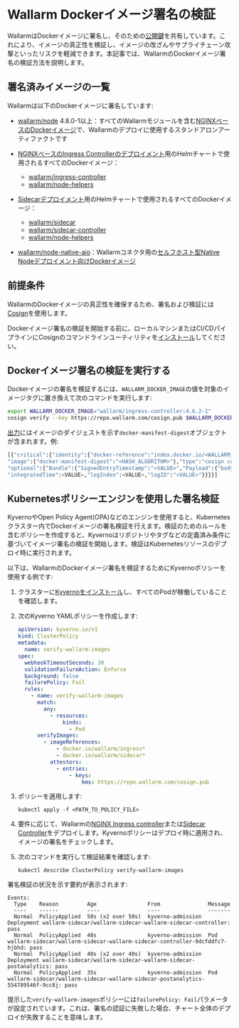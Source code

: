 # Wallarm Dockerイメージ署名の検証

WallarmはDockerイメージに署名し、そのための[公開鍵](https://repo.wallarm.com/cosign.pub)を共有しています。これにより、イメージの真正性を検証し、イメージの改ざんやサプライチェーン攻撃といったリスクを軽減できます。本記事では、WallarmのDockerイメージ署名の検証方法を説明します。

## 署名済みイメージの一覧

Wallarmは以下のDockerイメージに署名しています:

* [wallarm/node](https://hub.docker.com/r/wallarm/node) 4.8.0-1以上：すべてのWallarmモジュールを含む[NGINXベースのDockerイメージ](../admin-en/installation-docker-en.md)で、Wallarmのデプロイに使用するスタンドアロンアーティファクトです
* [NGINXベースのIngress Controllerのデプロイメント](../admin-en/installation-kubernetes-en.md)用のHelmチャートで使用されるすべてのDockerイメージ：

    * [wallarm/ingress-controller](https://hub.docker.com/r/wallarm/ingress-controller)
    * [wallarm/node-helpers](https://hub.docker.com/r/wallarm/node-helpers)
* [Sidecarデプロイメント](../installation/kubernetes/sidecar-proxy/deployment.md)用のHelmチャートで使用されるすべてのDockerイメージ：

    * [wallarm/sidecar](https://hub.docker.com/r/wallarm/sidecar)
    * [wallarm/sidecar-controller](https://hub.docker.com/r/wallarm/sidecar-controller)
    * [wallarm/node-helpers](https://hub.docker.com/r/wallarm/node-helpers)
* [wallarm/node-native-aio](https://hub.docker.com/r/wallarm/node-native-aio)：Wallarmコネクタ用の[セルフホスト型Native Nodeデプロイメント向けDockerイメージ](../installation/native-node/docker-image.md)

## 前提条件

WallarmのDockerイメージの真正性を確保するため、署名および検証には[Cosign](https://docs.sigstore.dev/cosign/overview/)を使用します。 

Dockerイメージ署名の検証を開始する前に、ローカルマシンまたはCI/CDパイプラインにCosignのコマンドラインユーティリティを[インストール](https://docs.sigstore.dev/cosign/installation/)してください。

## Dockerイメージ署名の検証を実行する

Dockerイメージの署名を検証するには、`WALLARM_DOCKER_IMAGE`の値を対象のイメージタグに置き換えて次のコマンドを実行します:

```bash
export WALLARM_DOCKER_IMAGE="wallarm/ingress-controller:4.6.2-1"
cosign verify --key https://repo.wallarm.com/cosign.pub $WALLARM_DOCKER_IMAGE
```

[出力](https://docs.sigstore.dev/cosign/verify/)にはイメージのダイジェストを示す`docker-manifest-digest`オブジェクトが含まれます。例:

```bash
[{"critical":{"identity":{"docker-reference":"index.docker.io/<WALLARM_DOCKER_IMAGE>"},
"image":{"docker-manifest-digest":"<HASH_ALGORITHM>"},"type":"cosign container image signature"},
"optional":{"Bundle":{"SignedEntryTimestamp":"<VALUE>","Payload":{"body":"<VALUE>",
"integratedTime":<VALUE>,"logIndex":<VALUE>,"logID":"<VALUE>"}}}}]
```

## Kubernetesポリシーエンジンを使用した署名検証

KyvernoやOpen Policy Agent(OPA)などのエンジンを使用すると、Kubernetesクラスター内でDockerイメージの署名検証を行えます。検証のためのルールを含むポリシーを作成すると、Kyvernoはリポジトリやタグなどの定義済み条件に基づいてイメージ署名の検証を開始します。検証はKubernetesリソースのデプロイ時に実行されます。

以下は、WallarmのDockerイメージ署名を検証するためにKyvernoポリシーを使用する例です:

1. クラスターに[Kyvernoをインストール](https://kyverno.io/docs/installation/methods/)し、すべてのPodが稼働していることを確認します。
1. 次のKyverno YAMLポリシーを作成します:

    ```yaml
    apiVersion: kyverno.io/v1
    kind: ClusterPolicy
    metadata:
      name: verify-wallarm-images
    spec:
      webhookTimeoutSeconds: 30
      validationFailureAction: Enforce
      background: false
      failurePolicy: Fail
      rules:
        - name: verify-wallarm-images
          match:
            any:
              - resources:
                  kinds:
                    - Pod
          verifyImages:
            - imageReferences:
                - docker.io/wallarm/ingress*
                - docker.io/wallarm/sidecar*
              attestors:
                - entries:
                    - keys:
                        kms: https://repo.wallarm.com/cosign.pub
    ```
1. ポリシーを適用します:

    ```
    kubectl apply -f <PATH_TO_POLICY_FILE>
    ```
1. 要件に応じて、Wallarmの[NGINX Ingress controller](../admin-en/installation-kubernetes-en.md)または[Sidecar Controller](../installation/kubernetes/sidecar-proxy/deployment.md)をデプロイします。Kyvernoポリシーはデプロイ時に適用され、イメージの署名をチェックします。
1. 次のコマンドを実行して検証結果を確認します:

    ```
    kubectl describe ClusterPolicy verify-wallarm-images
    ```

署名検証の状況を示す要約が表示されます:

```
Events:
  Type    Reason         Age                From               Message
  ----    ------         ----               ----               -------
  Normal  PolicyApplied  50s (x2 over 50s)  kyverno-admission  Deployment wallarm-sidecar/wallarm-sidecar-wallarm-sidecar-controller: pass
  Normal  PolicyApplied  48s                kyverno-admission  Pod wallarm-sidecar/wallarm-sidecar-wallarm-sidecar-controller-9dcfddfc7-hjbhd: pass
  Normal  PolicyApplied  40s (x2 over 40s)  kyverno-admission  Deployment wallarm-sidecar/wallarm-sidecar-wallarm-sidecar-postanalytics: pass
  Normal  PolicyApplied  35s                kyverno-admission  Pod wallarm-sidecar/wallarm-sidecar-wallarm-sidecar-postanalytics-554789546f-9cc8j: pass
```

提示した`verify-wallarm-images`ポリシーには`failurePolicy: Fail`パラメータが設定されています。これは、署名の認証に失敗した場合、チャート全体のデプロイが失敗することを意味します。